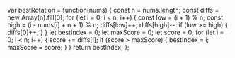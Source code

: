 var bestRotation = function(nums) {
    const n = nums.length;
    const diffs = new Array(n).fill(0);
    for (let i = 0; i < n; i++) {
        const low = (i + 1) % n;
        const high = (i - nums[i] + n + 1) % n;
        diffs[low]++;
        diffs[high]--;
        if (low >= high) {
            diffs[0]++;
        }
    }
    let bestIndex = 0;
    let maxScore = 0;
    let score = 0;
    for (let i = 0; i < n; i++) {
        score += diffs[i];
        if (score > maxScore) {
            bestIndex = i;
            maxScore = score;
        }
    }
    return bestIndex;
};